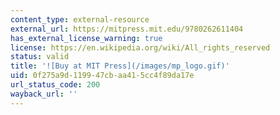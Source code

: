 ```yaml
---
content_type: external-resource
external_url: https://mitpress.mit.edu/9780262611404
has_external_license_warning: true
license: https://en.wikipedia.org/wiki/All_rights_reserved
status: valid
title: '![Buy at MIT Press](/images/mp_logo.gif)'
uid: 0f275a9d-1199-47cb-aa41-5cc4f89da17e
url_status_code: 200
wayback_url: ''
---
```

